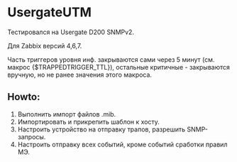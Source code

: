 # UsergateUTM

Тестировался на Usergate D200 SNMPv2.

Для Zabbix версий 4,6,7.

Часть триггеров уровня инф. закрываются сами через 5 минут (см. макрос {$TRAPPEDTRIGGER_TTL}),
остальные критичные - закрываются вручную, но не ранее значения этого макроса.

## Howto:
1. Выполнить импорт файлов .mib.
2. Импортировать и прикрепить шаблон к хосту.
3. Настроить устройство на отправку трапов, разрешить SNMP-запросы.
4. Настроить отправку всех событий, кроме событий сработки правил МЭ.
